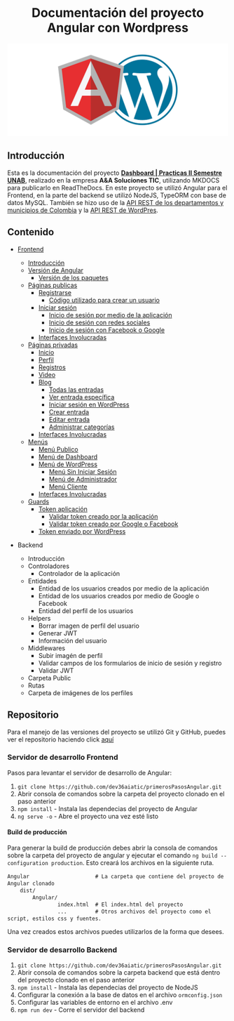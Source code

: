 
<center>

# Documentación del proyecto Angular con Wordpress

![Angular y Wordpress](./img/angular-wordpress.jpg)

</center>

## Introducción

Esta es la documentación del proyecto [**Dashboard | Practicas II Semestre UNAB**](https://dev36-auth.herokuapp.com/), realizado
en la empresa **A&A Soluciones TIC**, utilizando MKDOCS para publicarlo
en ReadTheDocs. En este proyecto se utilizó Angular para el Frontend, en la parte del backend se utilizó NodeJS, TypeORM con base de datos MySQL.  También se hizo uso de la [API REST de los departamentos y municipios de Colombia](frontend#municipios-col) y la [API REST de WordPres](frontend#blog).

## Contenido

* [Frontend](frontend.md) 
    * [Introducción](frontend#introducción)
    * [Versión de Angular](frontend#version-de-angular)
        * [Versión de los paquetes](frontend#version-de-los-paquetes)
    * [Páginas publicas](frontend#paginas-publicas)
        * [Registrarse](frontend#registrarse)
            * [Código utilizado para crear un usuario](frontend#codigo-utilizado-para-crear-un-usuario)
        * [Iniciar sesión](frontend#iniciar-sesion)
            * [Inicio de sesión por medio de la aplicación](frontend#inicio-de-sesion-por-medio-de-la-aplicacion)
            * [Inicio de sesión con redes sociales](frontend#inicio-de-sesion-con-redes-sociales)
            * [Inicio de sesión con Facebook o Google](frontend#inicio-de-sesion-con-facebook-o-google)
        * [Interfaces Involucradas](frontend#interfaces-involucradas)
    * [Páginas privadas](frontend#paginas-privadas)
        * [Inicio](frontend#inicio)
        * [Perfil](frontend#perfil)
        * [Registros](frontend#registros)
        * [Video](frontend#videos)
        * [Blog](frontend#blog)
            * [Todas las entradas](frontend#todas-las-entradas)
            * [Ver entrada específica](frontend#ver-entrada-especifica)
            * [Iniciar sesión en WordPress](frontend#iniciar-sesion-en-wordpress)
            * [Crear entrada](frontend#crear-entrada)
            * [Editar entrada](frontend#editar-entrada)
            * [Administrar categorías](frontend#administrar-categorias)
        * [Interfaces Involucradas](frontend#interfaces-involucradas)
    * [Menús](frontend#menus)
        * [Menú Publico](frontend#menu-publico)
        * [Menú de Dashboard](frontend#menu-de-dashboard)
        * [Menú de WordPress](frontend#menu-de-wordpress)
            * [Menú Sin Iniciar Sesión](frontend#menu-sin-iniciar-sesion)
            * [Menú de Administrador](frontend#menu-de-administrador)
            * [Menú Cliente](frontend#menu-cliente)
        * [Interfaces Involucradas](frontend#interfaces-involucradas)
    * [Guards](frontend#guards)
        * [Token aplicación](frontend#token-aplicacion)
            * [Validar token creado por la aplicación](frontend#validar-token-creado-por-la-aplicacion)
            * [Validar token creado por Google o Facebook](frontend#validar-token-creado-por-google-o-facebook)
        * [Token enviado por WordPress](frontend#token-enviado-por-wordpress)

* Backend
    * Introducción
    * Controladores
        * Controlador de la aplicación
    * Entidades
        * Entidad de los usuarios creados por medio de la aplicación
        * Entidad de los usuarios creados por medio de Google o Facebook
        * Entidad del perfil de los usuarios
    * Helpers
        * Borrar imagen de perfil del usuario
        * Generar JWT
        * Información del usuario
    * Middlewares
        * Subir imagén de perfil
        * Validar campos de los formularios de inicio de sesión y registro
        * Validar JWT
    * Carpeta Public
    * Rutas
    * Carpeta de imágenes de los perfiles
    

## Repositorio

Para el manejo de las versiones del proyecto se utilizó Git y GitHub, puedes ver el repositorio haciendo
click [aquí](https://github.com/dev36aiatic/primerosPasosAngular)

### Servidor de desarrollo Frontend

Pasos para levantar el servidor de desarrollo de Angular:

1. `git clone https://github.com/dev36aiatic/primerosPasosAngular.git`
2.  Abrir consola de comandos sobre la carpeta del proyecto clonado en el paso anterior
2. `npm install`  - Instala las dependecias del proyecto de Angular
3. `ng serve -o` - Abre el proyecto una vez esté listo

#### Build de producción
Para generar la build de producción debes abrir la consola de comandos sobre la carpeta del proyecto de angular
y ejecutar el comando `ng build --configuration production`. Esto creará los archivos en la siguiente ruta.

    Angular                     # La carpeta que contiene del proyecto de Angular clonado
        dist/                   
            Angular/
                    index.html  # El index.html del proyecto
                    ...         # Otros archivos del proyecto como el script, estilos css y fuentes.

Una vez creados estos archivos puedes utilizarlos de la forma que desees.


### Servidor de desarrollo Backend

1. `git clone https://github.com/dev36aiatic/primerosPasosAngular.git`
2.  Abrir consola de comandos sobre la carpeta backend que está dentro del proyecto clonado en el paso anterior
3.  `npm install`  - Instala las dependecias del proyecto de NodeJS
4.  Configurar la conexión a la base de datos en el archivo `ormconfig.json`
5.  Configurar las variables de entorno en el archivo .env
5.  `npm run dev` - Corre el servidor del backend

